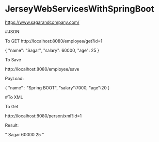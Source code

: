 # JerseyWebServicesWithSpringBoot
https://www.sagarandcompany.com/




#JSON

To GET
http://localhost:8080/employee/get?id=1

{
"name": "Sagar",
"salary": 60000,
"age": 25
}




To Save

http://localhost:8080/employee/save

PayLoad:

{
"name" : "Spring BOOT",
"salary":7000,
"age":20
}



#To XML


To Get

http://localhost:8080/person/xml?id=1


Result:


"<person>
<name>Sagar</name>
<salary>60000</salary>
<age>25</age>
</person>"

